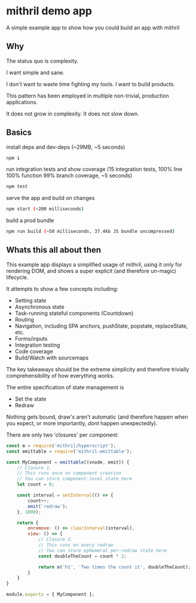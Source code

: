 # mithril demo app

A simple example app to show how you could build an app with mithril

## Why

The status quo is complexity.

I want simple and sane.

I don't want to waste time fighting my tools. I want to build products.

This pattern has been employed in multiple non-trivial, production applications.

It does not grow in complexity. It does not slow down.

## Basics

install deps and dev-deps (~29MB, ~5 seconds)
```sh
npm i
```
run integration tests and show coverage (15 integration tests, 100% line 100% function 99% branch coverage, ~5 seconds)
```sh
npm test
```
serve the app and build on changes
```sh
npm start (~200 milliseconds)
```
build a prod bundle
```sh
npm run build (~50 milliseconds, 37.4kb JS bundle uncompressed)
```

## Whats this all about then

This example app displays a simplified usage of mithril, using it only for rendering DOM, and shows a super explicit (and therefore un-magic) lifecycle.

It attempts to show a few concepts including:

 - Setting state
 - Asynchronous state
 - Task-running stateful components (Countdown)
 - Routing
 - Navigation, including SPA anchors, pushState, popstate, replaceState, etc.
 - Forms/inputs
 - Integration testing
 - Code coverage
 - Build/Watch with sourcemaps

The key takeaways should be the extreme simplicity and therefore trivially comprehensibility of how everything works.

The entire specification of state management is 
 - Set the state
 - Redraw

Nothing gets bound, draw's aren't automatic (and therefore happen when you expect, or more importantly, *dont* happen unexpectedly).

There are only two 'closures' per component:

```js
const m = require('mithril/hyperscript');
const emittable = require('mithril-emittable');

const MyComponent = emittable((vnode, emit)) {
	// Closure 1.
	// This runs once on component creation
	// You can store component-level state here
	let count = 0;

	const interval = setInterval(() => {
		count++;
		emit('redraw');
	}, 1000);

	return {
		onremove: () => clearInterval(interval),
		view: () => {
			// Closure 2.
			// This runs on every redraw
			// You can store ephemeral per-redraw state here
			const doubleTheCount = count * 2;

			return m('h1', 'Two times the count it', doubleTheCount);
		}
	}
}

module.exports = { MyComponent };
```
